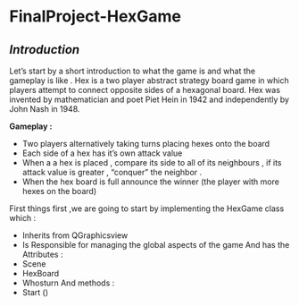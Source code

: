 # FinalProject-HexGame

*<h2>Introduction</h2>*

Let’s start by a short introduction to what the game is and what the gameplay is like .
Hex is a two player abstract strategy board game in which players attempt to connect opposite sides
of a hexagonal board. Hex was invented by mathematician and poet Piet Hein in 1942 and
independently by John Nash in 1948.

 **Gameplay :**

-  Two players alternatively taking turns placing hexes onto the board
- Each side of a hex has it’s own attack value 
- When a a hex is placed , compare its side to all of its neighbours , if its attack value is greater
, “conquer” the neighbor .
- When the hex board is full announce the winner (the player with more hexes on the board)

 First things first ,we are going to start by implementing the HexGame class which :
   - Inherits from QGraphicsview
   - Is Responsible for managing the global aspects of the game 
 And has the Attributes :
   - Scene 
   - HexBoard
   - Whosturn
 And methods :
   - Start () 
